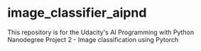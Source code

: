 # image_classifier_aipnd
This repository is for the Udacity's AI Programming  with Python Nanodegree Project 2 - Image classification using Pytorch
